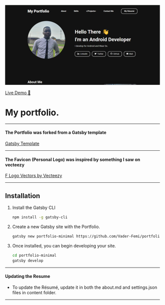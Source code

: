 <img src="screenshot.png" alt="My Portfolio Screenshot" width="700" />

<a href="https://vader-femi.github.io/portfolio/" target="_blank"
rel="nofollow noopener noreferrer" aria-label="Live Demo"><u>Live Demo 🚀</u></a>


# My portfolio.

---

#### The Portfolio was forked from a Gatsby template

<a href="https://github.com/konstantinmuenster/gatsby-starter-portfolio-minimal-theme">Gatsby Template</a>

---

#### The Favicon (Personal Logo) was inspired by something I saw on vecteezy

<a href="https://www.vecteezy.com/vector-art/2442856-f-letter-logo-template-vector-initials-sign">F Logo Vectors by Vecteezy</a>

---

## Installation

1. Install the Gatsby CLI

   ```sh
   npm install -g gatsby-cli
   ```

2. Create a new Gatsby site with the Portfolio.

   ```sh
   gatsby new portfolio-minimal https://github.com/Vader-Femi/portfolio
   ```

3. Once installed, you can begin developing your site.

   ```sh
   cd portfolio-minimal
   gatsby develop
   ```
---


#### Updating the Resume

- To update the Résumé, update it in both the about.md and settings.json files in content folder.

---
